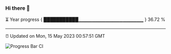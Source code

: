 ### Hi there 👋

⏳ Year progress { ███████████▁▁▁▁▁▁▁▁▁▁▁▁▁▁▁▁▁▁▁ } 36.72 %

---

⏰ Updated on Mon, 15 May 2023 00:57:51 GMT

![Progress Bar CI](https://github.com/liununu/liununu/workflows/Progress%20Bar%20CI/badge.svg)
